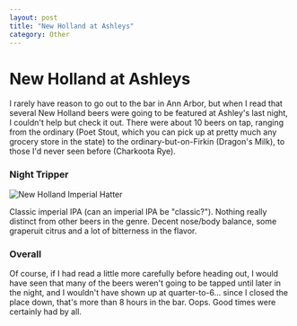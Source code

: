 ```yaml
---
layout: post
title: "New Holland at Ashleys"
category: Other
---
```


New Holland at Ashleys
======================

I rarely have reason to go out to the bar in Ann Arbor, but when I read that several New Holland beers were going to be featured at Ashley's last night, I couldn't help but check it out. There were about 10 beers on tap, ranging from the ordinary (Poet Stout, which you can pick up at pretty much any grocery store in the state) to the ordinary-but-on-Firkin (Dragon's Milk), to those I'd never seen before (Charkoota Rye).

### Night Tripper

![New Holland Imperial Hatter](http://www.yeastboundanddown.com/wp-content/uploads/2011/04/IMG_2918-150x150.jpg "New Holland Imperial Hatter")

Classic imperial IPA (can an imperial IPA be "classic?"). Nothing really distinct from other beers in the genre. Decent nose/body balance, some graperuit citrus and a lot of bitterness in the flavor.

### Overall

Of course, if I had read a little more carefully before heading out, I would have seen that many of the beers weren't going to be tapped until later in the night, and I wouldn't have shown up at quarter-to-6... since I closed the place down, that's more than 8 hours in the bar. Oops. Good times were certainly had by all.